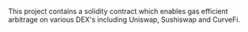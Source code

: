 This project contains a solidity contract which enables gas efficient arbitrage on various DEX's including Uniswap, Sushiswap and CurveFi.